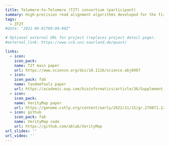 ```yaml
---
title: Telomere-to-Telomere (T2T) consortium (participant)
summary: High-precision read alignment algorithms developed for the first truly complete human genome assembly.
tags:
  - 3T2T
#date: "2021-06-01T00:00:00Z"

# Optional external URL for project (replaces project detail page).
#external_link: https://www.ccb.uni-saarland.de/quast/

links:
  - icon: 
    icon_pack: 
    name: T2T main paper
    url: https://www.science.org/doi/10.1126/science.abj6987
  - icon: 
    icon_pack: fab
    name: TandemTools paper
    url: https://academic.oup.com/bioinformatics/article/36/Supplement_1/i75/5870463
  - icon: 
    icon_pack: 
    name: VerityMap paper
    url: https://genome.cshlp.org/content/early/2022/11/15/gr.276871.122.abstract
  - icon: github
    icon_pack: fab
    name: VerityMap code
    url: https://github.com/ablab/VerityMap
url_slides: ''
url_video: ''
---
```

